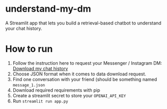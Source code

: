# understand-my-dm

A Streamlit app that lets you build a retrieval-based chatbot to understand your chat history. 

# How to run

1. Follow the instruction here to request your Messenger / Instagram DM: [Download my chat history](https://www.facebook.com/help/1701730696756992)
2. Choose JSON format when it comes to data download request.
3. Find one conversation with your friend (should be something named `message_1.json`
4. Download required requirements with pip
5. Create a streamlit secret to store your `OPENAI_API_KEY`
6. Run `streamlit run app.py`
